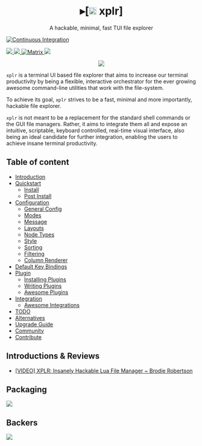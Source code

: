<h1 align="center">
  ▸[<a href="https://github.com/sayanarijit/xplr/blob/main/assets/icon/xplr.svg" target="_blank"><img src="https://s3.gifyu.com/images/xplr32.png" alt="▓▓" height="20" width="20" /></a> xplr]
</h1>

<p align="center">
A hackable, minimal, fast TUI file explorer
</p>

<p align="center">

[![Continuous Integration](https://github.com/sayanarijit/xplr/actions/workflows/ci.yml/badge.svg)](https://github.com/sayanarijit/xplr/actions/workflows/ci.yml)

<a href="https://crates.io/crates/xplr" target="_blank">
<img src="https://img.shields.io/crates/v/xplr.svg" />
</a>

<a href="https://github.com/sayanarijit/xplr/commits" target="_blank">
<img src="https://img.shields.io/github/commit-activity/m/sayanarijit/xplr" />
</a>

<a href="https://matrix.to/#/#xplr-pub:matrix.org" target="_blank">
<img alt="Matrix" src="https://img.shields.io/matrix/xplr-pub:matrix.org?color=0DB787&label=matrix&logo=Matrix">
</a>
  
<a href="https://discord.gg/JmasSPCcz3" target="_blank">
<img src="https://img.shields.io/discord/834369918312382485?color=5865F2&label=discord&logo=Discord" />
</a>

</p>

<p align="center">
<img src="https://s3.gifyu.com/images/xplr-0.5.0.gif" />
</p>

`xplr` is a terminal UI based file explorer that aims to increase our terminal
productivity by being a flexible, interactive orchestrator for the ever growing
awesome command-line utilities that work with the file-system.

To achieve its goal, `xplr` strives to be a fast, minimal and more importantly,
hackable file explorer.

`xplr` is not meant to be a replacement for the standard shell commands or the
GUI file managers. Rather, it aims to integrate them all and expose an
intuitive, scriptable, keyboard controlled, real-time visual interface, also
being an ideal candidate for further integration, enabling the users to achieve
insane terminal productivity.

Table of content
----------------

- [Introduction](https://xplr.dev/en/introduction.html)
- [Quickstart](https://xplr.dev/en/quickstart.html)
  - [Install](https://xplr.dev/en/install.html)
  - [Post Install](https://xplr.dev/en/post-install.html)
- [Configuration](https://xplr.dev/en/configuration.html)
  - [General Config](https://xplr.dev/en/general-config.html)
  - [Modes](https://xplr.dev/en/modes.html)
  - [Message](https://xplr.dev/en/message.html)
  - [Layouts](https://xplr.dev/en/layouts.html)
  - [Node Types](https://xplr.dev/en/node_types.html)
  - [Style](https://xplr.dev/en/style.html)
  - [Sorting](https://xplr.dev/en/sorting.html)
  - [Filtering](https://xplr.dev/en/filtering.html)
  - [Column Renderer](https://xplr.dev/en/column-renderer.html)
- [Default Key Bindings](https://xplr.dev/en/default-key-bindings.html)
- [Plugin](https://xplr.dev/en/plugin.html)
  - [Installing Plugins](https://xplr.dev/en/installing-plugins.html)
  - [Writing Plugins](https://xplr.dev/en/writing-plugins.html)
  - [Awesome Plugins](https://xplr.dev/en/awesome-plugins.html)
- [Integration](https://xplr.dev/en/integration.html)
  - [Awesome Integrations](https://xplr.dev/en/awesome-integrations.html)
- [TODO](https://xplr.dev/en/todo.html)
- [Alternatives](https://xplr.dev/en/alternatives.html)
- [Upgrade Guide](https://xplr.dev/en/upgrade-guide.html)
- [Community](https://xplr.dev/en/community.html)
- [Contribute](https://xplr.dev/en/contribute.html)


Introductions & Reviews
-----------------------

- [[VIDEO] XPLR: Insanely Hackable Lua File Manager ~ Brodie Robertson](https://youtu.be/MaVRtYh1IRU)


Packaging
---------

<a href="https://repology.org/project/xplr/versions" target="_blank"><img src="https://repology.org/badge/vertical-allrepos/xplr.svg" /></a>


Backers
-------

<a href="https://opencollective.com/xplr#backer" target="_blank"><img src="https://opencollective.com/xplr/tiers/backer.svg?width=890" /></a>
